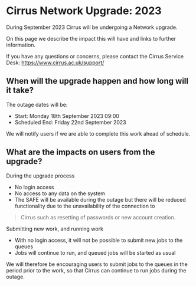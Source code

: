 # Cirrus Network Upgrade: 2023

During September 2023 Cirrus will be undergoing a Network upgrade.

On this page we describe the impact this will have and links to further
information.

If you have any questions or concerns, please contact the Cirrus Service
Desk: <https://www.cirrus.ac.uk/support/>

## When will the upgrade happen and how long will it take?

The outage dates will be:

 - Start: Monday 18th September 2023 09:00
 - Scheduled End: Friday 22nd September 2023

We will notify users if we are able to complete this work ahead of
schedule.

## What are the impacts on users from the upgrade?

During the upgrade process

 - No login access
 - No access to any data on the system
 - The SAFE will be available during the outage but there will be
   reduced functionality due to the unavailability of the connection to
>   Cirrus such as resetting of passwords or new account creation.

Submitting new work, and running work

 - With no login access, it will not be possible to submit new jobs to
   the queues
 - Jobs will continue to run, and queued jobs will be started as usual

We will therefore be encouraging users to submit jobs to the queues in
the period prior to the work, so that Cirrus can continue to run jobs
during the outage.
